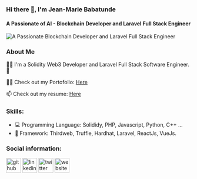 ### Hi there 👋, I'm Jean-Marie Babatunde
#### A Passionate of AI - Blockchain Developer and Laravel Full Stack Engineer
![A Passionate Blockchain Developer and Laravel Full Stack Engineer](https://ourcodeworld.com/public-media/articles/articleocw-59cb5fc57ea13.png)


### About Me
👨‍🔧 I'm a Solidity Web3 Developer and Laravel Full Stack Software Engineer.🚀

👨‍💻 Check out my Portofolio: [Here](https://jmaxtunde2.netlify.app/)

📫 Check out my resume: [Here](https://docs.google.com/document/d/1DnBT00Ni2zOefGyRx2V-dixavRjuAn47Lmq1WCRHCuo/edit)

### Skills: 

- 💻 Programming Language: Solididy, PHP, Javascript, Python, C++ ...
- 🔭 Framework: Thirdweb, Truffle, Hardhat, Laravel, ReactJs, VueJs.

### Social information: 
[<img src='https://cdn.jsdelivr.net/npm/simple-icons@3.0.1/icons/github.svg' alt='github' height='40'>](https://github.com/https://github.com/jmaxtunde2)  [<img src='https://cdn.jsdelivr.net/npm/simple-icons@3.0.1/icons/linkedin.svg' alt='linkedin' height='40'>](https://www.linkedin.com/in/https://www.linkedin.com/in/jmaxtunde2//)  [<img src='https://cdn.jsdelivr.net/npm/simple-icons@3.0.1/icons/twitter.svg' alt='twitter' height='40'>](https://twitter.com/https://www.twitter.com/jmaxtunde2/)  [<img src='https://cdn.jsdelivr.net/npm/simple-icons@3.0.1/icons/icloud.svg' alt='website' height='40'>](https://jmaxtunde2.netlify.app/)  



